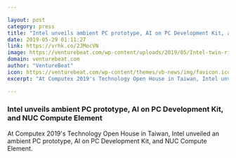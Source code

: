 ```yaml
---

layout: post
category: press
title: "Intel unveils ambient PC prototype, AI on PC Development Kit, and NUC Compute Element"
date: 2019-05-29 01:11:27
link: https://vrhk.co/2JMocVN
image: https://venturebeat.com/wp-content/uploads/2019/05/Intel-twin-rivers-concept-device.jpg?w=1200&strip=all
domain: venturebeat.com
author: "VentureBeat"
icon: https://venturebeat.com/wp-content/themes/vb-news/img/favicon.ico
excerpt: "At Computex 2019's Technology Open House in Taiwan, Intel unveiled an ambient PC prototype, AI on PC Development Kit, and NUC Compute Element."

---
```


### Intel unveils ambient PC prototype, AI on PC Development Kit, and NUC Compute Element

At Computex 2019's Technology Open House in Taiwan, Intel unveiled an ambient PC prototype, AI on PC Development Kit, and NUC Compute Element.